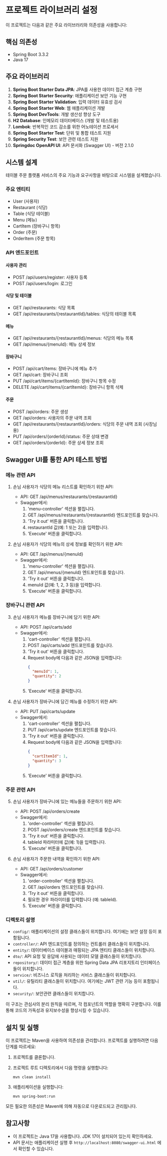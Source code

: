 # 프로젝트 라이브러리 설정

이 프로젝트는 다음과 같은 주요 라이브러리와 의존성을 사용합니다:

## 핵심 의존성

- Spring Boot 3.3.2
- Java 17

## 주요 라이브러리

1. **Spring Boot Starter Data JPA**: JPA를 사용한 데이터 접근 계층 구현
2. **Spring Boot Starter Security**: 애플리케이션 보안 기능 구현
3. **Spring Boot Starter Validation**: 입력 데이터 유효성 검사
4. **Spring Boot Starter Web**: 웹 애플리케이션 개발
5. **Spring Boot DevTools**: 개발 생산성 향상 도구
6. **H2 Database**: 인메모리 데이터베이스 (개발 및 테스트용)
7. **Lombok**: 반복적인 코드 감소를 위한 어노테이션 프로세서
8. **Spring Boot Starter Test**: 단위 및 통합 테스트 지원
9. **Spring Security Test**: 보안 관련 테스트 지원
10. **Springdoc OpenAPI UI**: API 문서화 (Swagger UI) - 버전 2.1.0

## 시스템 설계

테이블 주문 플랫폼 서비스의 주요 기능과 요구사항을 바탕으로 시스템을 설계했습니다.

### 주요 엔티티

- User (사용자)
- Restaurant (식당)
- Table (식당 테이블)
- Menu (메뉴)
- CartItem (장바구니 항목)
- Order (주문)
- OrderItem (주문 항목)

### API 엔드포인트

#### 사용자 관리
- POST /api/users/register: 사용자 등록
- POST /api/users/login: 로그인

#### 식당 및 테이블
- GET /api/restaurants: 식당 목록
- GET /api/restaurants/{restaurantId}/tables: 식당의 테이블 목록

#### 메뉴
- GET /api/restaurants/{restaurantId}/menus: 식당의 메뉴 목록
- GET /api/menus/{menuId}: 메뉴 상세 정보

#### 장바구니
- POST /api/cart/items: 장바구니에 메뉴 추가
- GET /api/cart: 장바구니 조회
- PUT /api/cart/items/{cartItemId}: 장바구니 항목 수정
- DELETE /api/cart/items/{cartItemId}: 장바구니 항목 삭제

#### 주문
- POST /api/orders: 주문 생성
- GET /api/orders: 사용자의 주문 내역 조회
- GET /api/restaurants/{restaurantId}/orders: 식당의 주문 내역 조회 (사장님용)
- PUT /api/orders/{orderId}/status: 주문 상태 변경
- GET /api/orders/{orderId}: 주문 상세 정보 조회

## Swagger UI를 통한 API 테스트 방법

### 메뉴 관련 API

1. 손님 사용자가 식당의 메뉴 리스트를 확인하기 위한 API:
   - API: GET /api/menus/restaurants/{restaurantId}
   - Swagger에서:
      1. 'menu-controller' 섹션을 펼칩니다.
      2. GET /api/menus/restaurants/{restaurantId} 엔드포인트를 찾습니다.
      3. 'Try it out' 버튼을 클릭합니다.
      4. restaurantId 값(예: 1 또는 2)을 입력합니다.
      5. 'Execute' 버튼을 클릭합니다.

2. 손님 사용자가 식당의 메뉴의 상세 정보를 확인하기 위한 API:
   - API: GET /api/menus/{menuId}
   - Swagger에서:
      1. 'menu-controller' 섹션을 펼칩니다.
      2. GET /api/menus/{menuId} 엔드포인트를 찾습니다.
      3. 'Try it out' 버튼을 클릭합니다.
      4. menuId 값(예: 1, 2, 3 등)을 입력합니다.
      5. 'Execute' 버튼을 클릭합니다.

### 장바구니 관련 API

3. 손님 사용자가 메뉴를 장바구니에 담기 위한 API:
   - API: POST /api/carts/add
   - Swagger에서:
      1. 'cart-controller' 섹션을 펼칩니다.
      2. POST /api/carts/add 엔드포인트를 찾습니다.
      3. 'Try it out' 버튼을 클릭합니다.
      4. Request body에 다음과 같은 JSON을 입력합니다:
         ```json
         {
           "menuId": 1,
           "quantity": 2
         }
         ```
      5. 'Execute' 버튼을 클릭합니다.

4. 손님 사용자가 장바구니에 담긴 메뉴를 수정하기 위한 API:
   - API: PUT /api/carts/update
   - Swagger에서:
      1. 'cart-controller' 섹션을 펼칩니다.
      2. PUT /api/carts/update 엔드포인트를 찾습니다.
      3. 'Try it out' 버튼을 클릭합니다.
      4. Request body에 다음과 같은 JSON을 입력합니다:
         ```json
         {
           "cartItemId": 1,
           "quantity": 3
         }
         ```
      5. 'Execute' 버튼을 클릭합니다.

### 주문 관련 API

5. 손님 사용자가 장바구니에 있는 메뉴들을 주문하기 위한 API:
   - API: POST /api/orders/create
   - Swagger에서:
      1. 'order-controller' 섹션을 펼칩니다.
      2. POST /api/orders/create 엔드포인트를 찾습니다.
      3. 'Try it out' 버튼을 클릭합니다.
      4. tableId 파라미터에 값(예: 1)을 입력합니다.
      5. 'Execute' 버튼을 클릭합니다.

6. 손님 사용자가 주문한 내역을 확인하기 위한 API:
   - API: GET /api/orders/customer
   - Swagger에서:
      1. 'order-controller' 섹션을 펼칩니다.
      2. GET /api/orders 엔드포인트를 찾습니다.
      3. 'Try it out' 버튼을 클릭합니다.
      4. 필요한 경우 파라미터를 입력합니다 (예: tableId).
      5. 'Execute' 버튼을 클릭합니다.

### 디렉토리 설명

- `config/`: 애플리케이션의 설정 클래스들이 위치합니다. 여기에는 보안 설정 등이 포함됩니다.
- `controller/`: API 엔드포인트를 정의하는 컨트롤러 클래스들이 위치합니다.
- `entity/`: 데이터베이스 테이블과 매핑되는 JPA 엔티티 클래스들이 위치합니다.
- `dto/`: API 요청 및 응답에 사용되는 데이터 모델 클래스들이 위치합니다.
- `repository/`: 데이터 접근 계층을 위한 Spring Data JPA 리포지토리 인터페이스들이 위치합니다.
- `service/`: 비즈니스 로직을 처리하는 서비스 클래스들이 위치합니다.
- `util/`: 유틸리티 클래스들이 위치합니다. 여기에는 JWT 관련 기능 등이 포함됩니다.
- `security/`: 보안관련 클래스들이 위치합니다.

이 구조는 관심사의 분리 원칙을 따르며, 각 컴포넌트의 역할을 명확히 구분합니다. 이를 통해 코드의 가독성과 유지보수성을 향상시킬 수 있습니다.

## 설치 및 실행

이 프로젝트는 Maven을 사용하여 의존성을 관리합니다. 프로젝트를 실행하려면 다음 단계를 따르세요:

1. 프로젝트를 클론합니다.
2. 프로젝트 루트 디렉토리에서 다음 명령을 실행합니다:

   ```
   mvn clean install
   ```

3. 애플리케이션을 실행합니다:

   ```
   mvn spring-boot:run
   ```

모든 필요한 의존성은 Maven에 의해 자동으로 다운로드되고 관리됩니다.

## 참고사항

- 이 프로젝트는 Java 17을 사용합니다. JDK 17이 설치되어 있는지 확인하세요.
- API 문서는 애플리케이션 실행 후 `http://localhost:8080/swagger-ui.html` 에서 확인할 수 있습니다.